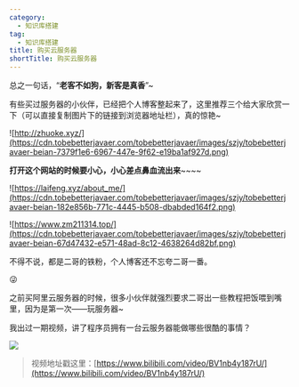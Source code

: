 ```yaml
---
category:
  - 知识库搭建
tag:
  - 知识库搭建
title: 购买云服务器
shortTitle: 购买云服务器
---
```


总之一句话，“**老客不如狗，新客是真香**”~

有些买过服务器的小伙伴，已经把个人博客整起来了，这里推荐三个给大家欣赏一下（可以直接复制图片下的链接到浏览器地址栏），真的惊艳~

![http://zhuoke.xyz/](https://cdn.tobebetterjavaer.com/tobebetterjavaer/images/szjy/tobebetterjavaer-beian-7379f1e6-6967-447e-9f62-e19ba1af927d.png)

**打开这个网站的时候要小心，小心差点鼻血流出来**~~~~

![https://laifeng.xyz/about_me/](https://cdn.tobebetterjavaer.com/tobebetterjavaer/images/szjy/tobebetterjavaer-beian-182e856b-771c-4445-b508-dbabded164f2.png)

![https://www.zm211314.top/](https://cdn.tobebetterjavaer.com/tobebetterjavaer/images/szjy/tobebetterjavaer-beian-67d47432-e571-48ad-8c12-4638264d82bf.png)

不得不说，都是二哥的铁粉，个人博客还不忘夸二哥一番。

😜

之前买阿里云服务器的时候，很多小伙伴就强烈要求二哥出一些教程把饭喂到嘴里，因为是第一次——玩服务器~

我出过一期视频，讲了程序员拥有一台云服务器能做哪些很酷的事情？

![](https://cdn.tobebetterjavaer.com/tobebetterjavaer/images/szjy/buy-cloud-server-ae3255d4-1166-440c-b1a4-defb298f8b0c.png)

>视频地址戳这里：[https://www.bilibili.com/video/BV1nb4y187rU/](https://www.bilibili.com/video/BV1nb4y187rU/)


